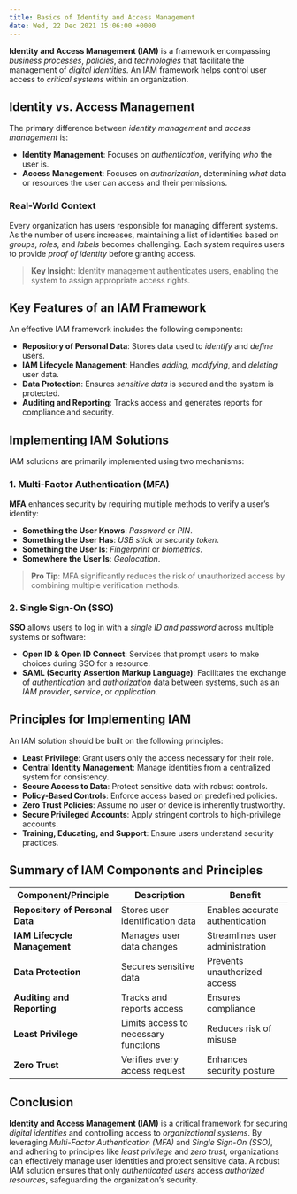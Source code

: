 ```yaml
---
title: Basics of Identity and Access Management
date: Wed, 22 Dec 2021 15:06:00 +0000
---
```


**Identity and Access Management (IAM)** is a framework encompassing *business processes*, *policies*, and *technologies* that facilitate the management of *digital identities*. An IAM framework helps control user access to *critical systems* within an organization.

## Identity vs. Access Management

The primary difference between *identity management* and *access management* is:

- **Identity Management**: Focuses on *authentication*, verifying *who* the user is.
- **Access Management**: Focuses on *authorization*, determining *what* data or resources the user can access and their permissions.

### Real-World Context
Every organization has users responsible for managing different systems. As the number of users increases, maintaining a list of identities based on *groups*, *roles*, and *labels* becomes challenging. Each system requires users to provide *proof of identity* before granting access.

> **Key Insight**: Identity management authenticates users, enabling the system to assign appropriate access rights.

## Key Features of an IAM Framework

An effective IAM framework includes the following components:

- **Repository of Personal Data**: Stores data used to *identify* and *define* users.
- **IAM Lifecycle Management**: Handles *adding*, *modifying*, and *deleting* user data.
- **Data Protection**: Ensures *sensitive data* is secured and the system is protected.
- **Auditing and Reporting**: Tracks access and generates reports for compliance and security.

## Implementing IAM Solutions

IAM solutions are primarily implemented using two mechanisms:

### 1. Multi-Factor Authentication (MFA)
**MFA** enhances security by requiring multiple methods to verify a user’s identity:

- **Something the User Knows**: *Password* or *PIN*.
- **Something the User Has**: *USB stick* or *security token*.
- **Something the User Is**: *Fingerprint* or *biometrics*.
- **Somewhere the User Is**: *Geolocation*.

> **Pro Tip**: MFA significantly reduces the risk of unauthorized access by combining multiple verification methods.

### 2. Single Sign-On (SSO)
**SSO** allows users to log in with a *single ID and password* across multiple systems or software:

- **Open ID & Open ID Connect**: Services that prompt users to make choices during SSO for a resource.
- **SAML (Security Assertion Markup Language)**: Facilitates the exchange of *authentication* and *authorization* data between systems, such as an *IAM provider*, *service*, or *application*.

## Principles for Implementing IAM

An IAM solution should be built on the following principles:

- **Least Privilege**: Grant users only the access necessary for their role.
- **Central Identity Management**: Manage identities from a centralized system for consistency.
- **Secure Access to Data**: Protect sensitive data with robust controls.
- **Policy-Based Controls**: Enforce access based on predefined policies.
- **Zero Trust Policies**: Assume no user or device is inherently trustworthy.
- **Secure Privileged Accounts**: Apply stringent controls to high-privilege accounts.
- **Training, Educating, and Support**: Ensure users understand security practices.

## Summary of IAM Components and Principles

| Component/Principle | Description | Benefit |
|---------------------|-------------|---------|
| **Repository of Personal Data** | Stores user identification data | Enables accurate authentication |
| **IAM Lifecycle Management** | Manages user data changes | Streamlines user administration |
| **Data Protection** | Secures sensitive data | Prevents unauthorized access |
| **Auditing and Reporting** | Tracks and reports access | Ensures compliance |
| **Least Privilege** | Limits access to necessary functions | Reduces risk of misuse |
| **Zero Trust** | Verifies every access request | Enhances security posture |

## Conclusion

**Identity and Access Management (IAM)** is a critical framework for securing *digital identities* and controlling access to *organizational systems*. By leveraging *Multi-Factor Authentication (MFA)* and *Single Sign-On (SSO)*, and adhering to principles like *least privilege* and *zero trust*, organizations can effectively manage user identities and protect sensitive data. A robust IAM solution ensures that only *authenticated users* access *authorized resources*, safeguarding the organization’s security.